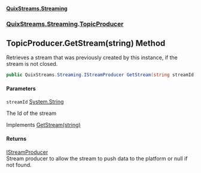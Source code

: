 #### [QuixStreams.Streaming](index.md 'index')
### [QuixStreams.Streaming](QuixStreams.Streaming.md 'QuixStreams.Streaming').[TopicProducer](TopicProducer.md 'QuixStreams.Streaming.TopicProducer')

## TopicProducer.GetStream(string) Method

Retrieves a stream that was previously created by this instance, if the stream is not closed.

```csharp
public QuixStreams.Streaming.IStreamProducer GetStream(string streamId);
```
#### Parameters

<a name='QuixStreams.Streaming.TopicProducer.GetStream(string).streamId'></a>

`streamId` [System.String](https://docs.microsoft.com/en-us/dotnet/api/System.String 'System.String')

The Id of the stream

Implements [GetStream(string)](ITopicProducer.GetStream(string).md 'QuixStreams.Streaming.ITopicProducer.GetStream(string)')

#### Returns
[IStreamProducer](IStreamProducer.md 'QuixStreams.Streaming.IStreamProducer')  
Stream producer to allow the stream to push data to the platform or null if not found.